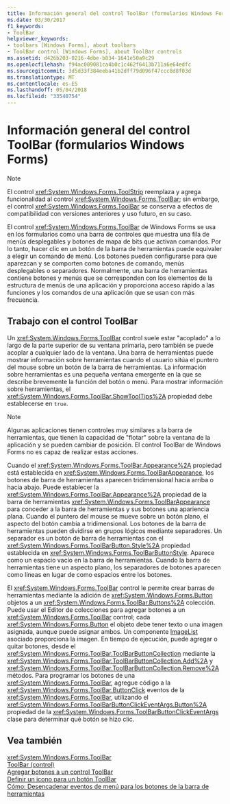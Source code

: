 ```yaml
---
title: Información general del control ToolBar (formularios Windows Forms)
ms.date: 03/30/2017
f1_keywords:
- ToolBar
helpviewer_keywords:
- toolbars [Windows Forms], about toolbars
- ToolBar control [Windows Forms], about ToolBar controls
ms.assetid: d426b203-0216-4dbe-b834-1641e50a9c29
ms.openlocfilehash: f94ac009081ca4b0c1c462f6413b711a6e64edfc
ms.sourcegitcommit: 3d5d33f384eeba41b2dff79d096f47ccc8d8f03d
ms.translationtype: MT
ms.contentlocale: es-ES
ms.lasthandoff: 05/04/2018
ms.locfileid: "33540754"
---
```

# <a name="toolbar-control-overview-windows-forms"></a>Información general del control ToolBar (formularios Windows Forms)
> [!NOTE]
>  El control <xref:System.Windows.Forms.ToolStrip> reemplaza y agrega funcionalidad al control <xref:System.Windows.Forms.ToolBar>; sin embargo, el control <xref:System.Windows.Forms.ToolBar> se conserva a efectos de compatibilidad con versiones anteriores y uso futuro, en su caso.  
  
 El control <xref:System.Windows.Forms.ToolBar> de Windows Forms se usa en los formularios como una barra de controles que muestra una fila de menús desplegables y botones de mapa de bits que activan comandos. Por lo tanto, hacer clic en un botón de la barra de herramientas puede equivaler a elegir un comando de menú. Los botones pueden configurarse para que aparezcan y se comporten como botones de comando, menús desplegables o separadores. Normalmente, una barra de herramientas contiene botones y menús que se corresponden con los elementos de la estructura de menús de una aplicación y proporciona acceso rápido a las funciones y los comandos de una aplicación que se usan con más frecuencia.  
  
## <a name="working-with-the-toolbar-control"></a>Trabajo con el control ToolBar  
 Un <xref:System.Windows.Forms.ToolBar> control suele estar "acoplado" a lo largo de la parte superior de su ventana primaria, pero también se puede acoplar a cualquier lado de la ventana. Una barra de herramientas puede mostrar información sobre herramientas cuando el usuario sitúa el puntero del mouse sobre un botón de la barra de herramientas. La información sobre herramientas es una pequeña ventana emergente en la que se describe brevemente la función del botón o menú. Para mostrar información sobre herramientas, el <xref:System.Windows.Forms.ToolBar.ShowToolTips%2A> propiedad debe establecerse en `true`.  
  
> [!NOTE]
>  Algunas aplicaciones tienen controles muy similares a la barra de herramientas, que tienen la capacidad de "flotar" sobre la ventana de la aplicación y se pueden cambiar de posición. El control ToolBar de Windows Forms no es capaz de realizar estas acciones.  
  
 Cuando el <xref:System.Windows.Forms.ToolBar.Appearance%2A> propiedad está establecida en <xref:System.Windows.Forms.ToolBarAppearance>, los botones de barra de herramientas aparecen tridimensional hacia arriba o hacia abajo. Puede establecer la <xref:System.Windows.Forms.ToolBar.Appearance%2A> propiedad de la barra de herramientas <xref:System.Windows.Forms.ToolBarAppearance> para conceder a la barra de herramientas y sus botones una apariencia plana. Cuando el puntero del mouse se mueve sobre un botón plano, el aspecto del botón cambia a tridimensional. Los botones de la barra de herramientas pueden dividirse en grupos lógicos mediante separadores. Un separador es un botón de barra de herramientas con el <xref:System.Windows.Forms.ToolBarButton.Style%2A> propiedad establecida en <xref:System.Windows.Forms.ToolBarButtonStyle>. Aparece como un espacio vacío en la barra de herramientas. Cuando la barra de herramientas tiene un aspecto plano, los separadores de botones aparecen como líneas en lugar de como espacios entre los botones.  
  
 El <xref:System.Windows.Forms.ToolBar> control le permite crear barras de herramientas mediante la adición de <xref:System.Windows.Forms.Button> objetos a un <xref:System.Windows.Forms.ToolBar.Buttons%2A> colección. Puede usar el Editor de colecciones para agregar botones a un <xref:System.Windows.Forms.ToolBar> control; cada <xref:System.Windows.Forms.Button> el objeto debe tener texto o una imagen asignada, aunque puede asignar ambos. Un componente [ImageList](../../../../docs/framework/winforms/controls/imagelist-component-windows-forms.md) asociado proporciona la imagen. En tiempo de ejecución, puede agregar o quitar botones, desde el <xref:System.Windows.Forms.ToolBar.ToolBarButtonCollection> mediante la <xref:System.Windows.Forms.ToolBar.ToolBarButtonCollection.Add%2A> y <xref:System.Windows.Forms.ToolBar.ToolBarButtonCollection.Remove%2A> métodos. Para programar los botones de una <xref:System.Windows.Forms.ToolBar>, agregue código a la <xref:System.Windows.Forms.ToolBar.ButtonClick> eventos de la <xref:System.Windows.Forms.ToolBar>, utilizando el <xref:System.Windows.Forms.ToolBarButtonClickEventArgs.Button%2A> propiedad de la <xref:System.Windows.Forms.ToolBarButtonClickEventArgs> clase para determinar qué botón se hizo clic.  
  
## <a name="see-also"></a>Vea también  
 <xref:System.Windows.Forms.ToolBar>  
 [ToolBar (control)](../../../../docs/framework/winforms/controls/toolbar-control-windows-forms.md)  
 [Agregar botones a un control ToolBar](../../../../docs/framework/winforms/controls/how-to-add-buttons-to-a-toolbar-control.md)  
 [Definir un icono para un botón ToolBar](../../../../docs/framework/winforms/controls/how-to-define-an-icon-for-a-toolbar-button.md)  
 [Cómo: Desencadenar eventos de menú para los botones de la barra de herramientas](../../../../docs/framework/winforms/controls/how-to-trigger-menu-events-for-toolbar-buttons.md)
